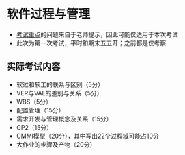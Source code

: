 # 软件过程与管理

* [考试重点](./考试重点.md)的问题来自于老师提示，因此可能仅适用于本次考试
* 此次为第一次考试，平时和期末五五开；之前都是仅考察

## 实际考试内容

* 软过和软工的联系与区别（5分）
* VER与VAL的差别与关系（5分）
* WBS（5分）
* 配置管理（15分）
* 需求开发与管理概念及关系（15分）
* GP2（15分）
* CMMI模型（20分），其中写出22个过程域可能占10分
* 大作业的步骤及产物（20分）
